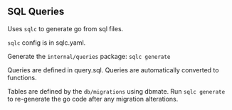 ## SQL Queries

Uses `sqlc` to generate go from sql files.

`sqlc` config is in sqlc.yaml.

Generate the `internal/queries` package:
`sqlc generate`

Queries are defined in query.sql.
Queries are automatically converted to functions.

Tables are defined by the `db/migrations` using dbmate. Run `sqlc generate` to re-generate the go code after any migration alterations.
